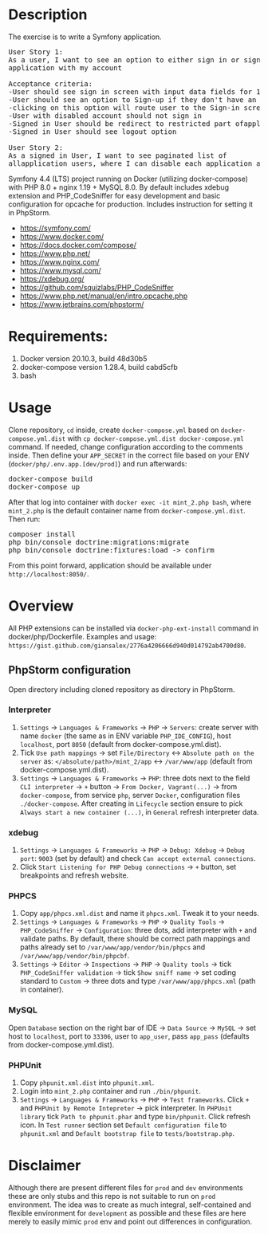 # Description

The exercise is to write a Symfony application.

<pre>
User Story 1:
As a user, I want to see an option to either sign in or sign up,so I can access
application with my account

Acceptance criteria:
-User should see sign in screen with input data fields for 1)Username 2) Password
-User should see an option to Sign-up if they don't have an account created
-clicking on this option will route user to the Sign-in screen
-User with disabled account should not sign in
-Signed in User should be redirect to restricted part ofapplication
-Signed in User should see logout option

User Story 2:
As a signed in User, I want to see paginated list of
allapplication users, where I can disable each application account.
</pre>

Symfony 4.4 (LTS) project running on Docker (utilizing docker-compose) with PHP 8.0 + nginx 1.19 + MySQL 8.0. By default includes xdebug extension and PHP_CodeSniffer for easy development and basic configuration for opcache for production. Includes instruction for setting it in PhpStorm.

- https://symfony.com/
- https://www.docker.com/
- https://docs.docker.com/compose/
- https://www.php.net/
- https://www.nginx.com/
- https://www.mysql.com/
- https://xdebug.org/
- https://github.com/squizlabs/PHP_CodeSniffer
- https://www.php.net/manual/en/intro.opcache.php
- https://www.jetbrains.com/phpstorm/

# Requirements:

1. Docker version 20.10.3, build 48d30b5
1. docker-compose version 1.28.4, build cabd5cfb
1. bash

# Usage

Clone repository, `cd` inside, create `docker-compose.yml` based on `docker-compose.yml.dist` with `cp docker-compose.yml.dist docker-compose.yml` command. If needed, change configuration according to the comments inside. Then define your `APP_SECRET` in the correct file based on your ENV (`docker/php/.env.app.[dev/prod]`) and run afterwards:

<pre>
docker-compose build
docker-compose up
</pre>

After that log into container with `docker exec -it mint_2.php bash`, where `mint_2.php` is the default container name from `docker-compose.yml.dist`. Then run:

<pre>
composer install
php bin/console doctrine:migrations:migrate
php bin/console doctrine:fixtures:load -> confirm
</pre>

From this point forward, application should be available under `http://localhost:8050/`.

# Overview

All PHP extensions can be installed via `docker-php-ext-install` command in docker/php/Dockerfile. Examples and usage:
`https://gist.github.com/giansalex/2776a4206666d940d014792ab4700d80`.

## PhpStorm configuration

Open directory including cloned repository as directory in PhpStorm.

### Interpreter

1. `Settings` -> `Languages & Frameworks` -> `PHP` -> `Servers`: create server with name `docker` (the same as in ENV variable `PHP_IDE_CONFIG`), host `localhost`, port `8050` (default from docker-compose.yml.dist).
1. Tick `Use path mappings` -> set `File/Directory` <-> `Absolute path on the server` as: `</absolute/path>/mint_2/app` <-> `/var/www/app` (default from docker-compose.yml.dist).
1. `Settings` -> `Languages & Frameworks` -> `PHP`: three dots next to the field `CLI interpreter` -> `+` button -> `From Docker, Vagrant(...)` -> from `docker-compose`, from service `php`, server `Docker`, configuration files `./docker-compose`. After creating in `Lifecycle` section ensure to pick `Always start a new container (...)`, in `General` refresh interpreter data.

### xdebug

1. `Settings` -> `Languages & Frameworks` -> `PHP` -> `Debug: Xdebug` -> `Debug port`: `9003` (set by default) and check `Can accept external connections`.
1. Click `Start Listening for PHP Debug connections` -> `+` button, set breakpoints and refresh website.

### PHPCS

1. Copy `app/phpcs.xml.dist` and name it `phpcs.xml`. Tweak it to your needs.
1. `Settings` -> `Languages & Frameworks` -> `PHP` -> `Quality Tools` -> `PHP_CodeSniffer` -> `Configuration`: three dots, add interpreter with `+` and validate paths. By default, there should be correct path mappings and paths already set to `/var/www/app/vendor/bin/phpcs` and `/var/www/app/vendor/bin/phpcbf`.
1. `Settings` -> `Editor` -> `Inspections` -> `PHP` -> `Quality tools` -> tick `PHP_CodeSniffer validation` -> tick `Show sniff name` -> set coding standard to `Custom` -> three dots and type `/var/www/app/phpcs.xml` (path in container).

### MySQL

Open `Database` section on the right bar of IDE -> `Data Source` -> `MySQL` -> set host to `localhost`, port to `33306`, user to `app_user`, pass `app_pass` (defaults from docker-compose.yml.dist).

### PHPUnit

1. Copy `phpunit.xml.dist` into `phpunit.xml`.
1. Login into `mint_2.php` container and run `./bin/phpunit`.
1. `Settings` -> `Languages & Frameworks` -> `PHP` -> `Test frameworks`. Click `+` and `PHPUnit by Remote Intepreter` -> pick interpreter. In `PHPUnit library` tick `Path to phpunit.phar` and type `bin/phpunit`. Click refresh icon. In `Test runner` section set `Default configuration file` to `phpunit.xml` and `Default bootstrap file` to `tests/bootstrap.php`.

# Disclaimer

Although there are present different files for `prod` and `dev` environments these are only stubs and this repo is not suitable to run on `prod` environment. The idea was to create as much integral, self-contained and flexible environment for `development` as possible and these files are here merely to easily mimic `prod` env and point out differences in configuration.
